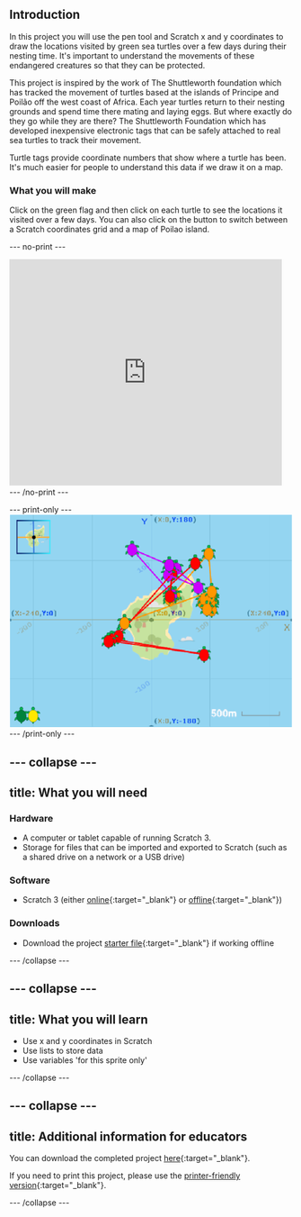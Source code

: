 ## Introduction

In this project you will use the pen tool and Scratch x and y coordinates to draw the locations visited by green sea turtles over a few days during their nesting time. It's important to understand the movements of these endangered creatures so that they can be protected.

This project is inspired by the work of The Shuttleworth foundation which has tracked the movement of turtles based at the islands of Principe and Poilão off the west coast of Africa. Each year turtles return to their nesting grounds and spend time there mating and laying eggs. But where exactly do they go while they are there? The Shuttleworth Foundation which has developed inexpensive electronic tags that can be safely attached to real sea turtles to track their movement. 

Turtle tags provide coordinate numbers that show where a turtle has been. It's much easier for people to understand this data if we draw it on a map.

### What you will make

Click on the green flag and then click on each turtle to see the locations it visited over a few days. You can also click on the button to switch between a Scratch coordinates grid and a map of Poilao island. 

--- no-print ---
<div class="scratch-preview">
<iframe src="https://scratch.mit.edu/projects/422092630/embed" allowtransparency="true" width="485" height="402" frameborder="0" scrolling="no" allowfullscreen></iframe>
</div>
--- /no-print ---

--- print-only ---
![Complete project](images/showcase_static.png)
--- /print-only ---

--- collapse ---
---
title: What you will need
---
### Hardware

+ A computer or tablet capable of running Scratch 3.
+ Storage for files that can be imported and exported to Scratch (such as a shared drive on a network or a USB drive)

### Software

+ Scratch 3 (either [online](https://scratch.mit.edu/){:target="_blank"} or [offline](https://scratch.mit.edu/download){:target="_blank"})

### Downloads

+ Download the project [starter file](http://rpf.io/p/en/projectName-go){:target="_blank"} if working offline

--- /collapse ---

--- collapse ---
---
title: What you will learn
---

+ Use x and y coordinates in Scratch
+ Use lists to store data
+ Use variables 'for this sprite only'

--- /collapse ---

--- collapse ---
---
title: Additional information for educators
---

You can download the completed project [here](http://rpf.io/p/en/projectName-get){:target="_blank"}.

If you need to print this project, please use the [printer-friendly version](https://projects.raspberrypi.org/en/projects/projectName/print){:target="_blank"}.

--- /collapse ---
